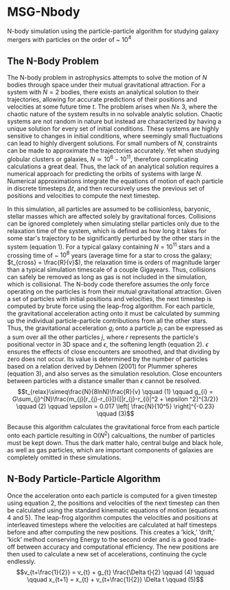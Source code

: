 # MSG-Nbody
N-body simulation using the particle-particle algorithm for studying galaxy mergers with particles on the order of ~ $10^4$

## The N-Body Problem

The N-body problem in astrophysics attempts to solve the motion of $N$ bodies through space under their mutual gravitational attraction. For a system with $N = 2$ bodies, there exists an analytical solution to their trajectories, allowing for accurate predictions of their positions and velocities at some future time $t$. The problem arises when $N \geq$ 3, where the chaotic nature of the system results in no solvable analytic solution. Chaotic systems are not random in nature but instead are characterized by having a unique solution for every set of initial conditions. These systems are highly sensitive to changes in initial conditions, where seemingly small fluctuations can lead to highly divergent solutions. For small numbers of $N$, constraints can be made to approximate the trajectories accurately. Yet when studying globular clusters or galaxies, $N \simeq 10^6-10^{11}$, therefore complicating calculations a great deal. Thus, the lack of an analytical solution requires a numerical approach for predicting the orbits of systems with large $N$. Numerical approximations integrate the equations of motion of each particle in discrete timesteps $\Delta t$, and then recursively uses the previous set of positions and velocities to compute the next timestep. 

In this simulation, all particles are assumed to be collisionless, baryonic, stellar masses which are affected solely by gravitational forces. Collisions can be ignored completely when simulating stellar particles only due to the relaxation time of the system, which is defined as how long it takes for some star's trajectory to be significantly perturbed by the other stars in the system (equation 1). For a typical galaxy containing $N = 10^{11}$ stars and a crossing time of ~ $10^8$ years (average time for a star to cross the galaxy; $t_{cross} = \frac{R}{v}$), the relaxation time is orders of magnitude larger than a typical simulation timescale of a couple Gigayears. Thus, collisions can safely be removed as long as gas is not included in the simulation, which is collisional. The N-body code therefore assumes the only force operating on the particles is from their mutual gravitational attraction. Given a set of particles with initial positions and velocities, the next timestep is computed by brute force using the leap-frog algorithm. For each particle, the gravitational acceleration acting onto it must be calculated by summing up the individual particle-particle contributions from all the other stars. Thus, the gravitational acceleration $g_i$ onto a particle $p_{i}$ can be expressed as a sum over all the other particles $j$, where $r$ represents the particle's positional vector in 3D space and $\epsilon$, the softening length (equation 2). $\epsilon$ ensures the effects of close encounters are smoothed, and that dividing by zero does not occur. Its value is determined by the number of particles based on a relation derived by Dehnen (2001) for Plummer spheres (equation 3), and also serves as the simulation resolution. Close encounters between particles with a distance smaller than $\epsilon$ cannot be resolved.
<br>
$$t_{relax}\simeq\frac{N}{8lnN}\frac{R}{v}  \qquad (1) \qquad g_{i} = G\sum_{j}^{N}\frac{m_{j}[r_{j}-r_{i}]}{[|r_{j}-r_{i}|^2 + \epsilon ^2]^{3/2}} \qquad (2) \qquad \epsilon = 0.017 \left[ \frac{N}{10^5} \right]^{-0.23} \qquad (3)$$

Because this algorithm calculates the gravitational force from each particle onto each particle resulting in O($N^2$) calcualtions, the number of particles must be kept down. Thus the dark matter halo, central bulge and black hole, as well as gas particles, which are important components of galaxies are completely omitted in these simulations.

## N-Body Particle-Particle Algorithm
Once the acceleration onto each particle is computed for a given timestep using equation 2, the positions and velocities of the next timestep can then be calculated using the standard kinematic equations of motion (equations 4 and 5). The leap-frog algorithm computes the velocities and positions at interleaved timesteps where the velocities are calculated at half timesteps before and after computing the new positions. This creates a ’kick,’ ’drift,’ ’kick’ method conserving Energy to the second order and is a good trade-off between accuracy and computational efficiency. The new positions are then used to calculate a new set of accelerations, continuing the cycle endlessly.
$$v_{t+\frac{1}{2}} = v_{t} + g_{t} \frac{\Delta t}{2} \qquad (4) \qquad \qquad x_{t+1} = x_{t} + v_{t+\frac{1}{2}} \Delta t \qquad (5)$$
